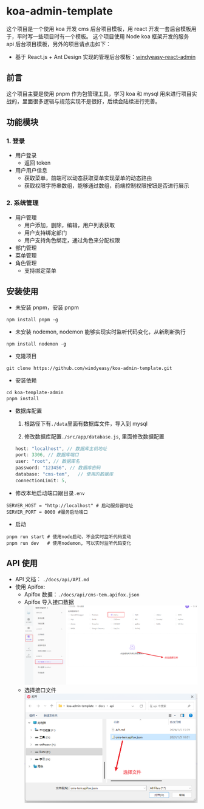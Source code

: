 # koa-admin-template

这个项目是一个使用 koa 开发 cms 后台项目模板，用 react 开发一套后台模板用于，平时写一些项目时有一个模板。
这个项目使用 Node koa 框架开发的服务 api 后台项目模板，另外的项目请点击如下：

- 基于 React.js + Ant Design 实现的管理后台模板：[windyeasy-react-admin](https://github.com/windyeasy/windyeasy-react-admin.git)

## 前言

这个项目主要是使用 pnpm 作为包管理工具，学习 koa 和 mysql 用来进行项目实战的，里面很多逻辑与规范实现不是很好，后续会陆续进行完善。

## 功能模块

### 1. 登录

- 用户登录
  - 返回 token
- 用户用户信息
  - 获取菜单，前端可以动态获取菜单实现菜单的动态路由
  - 获取权限字符串数组，能够通过数组，前端控制权限按钮是否进行展示

### 2. 系统管理

- 用户管理
  - 用户添加，删除，编辑，用户列表获取
  - 用户支持绑定部门
  - 用户支持角色绑定，通过角色来分配权限
- 部门管理
- 菜单管理
- 角色管理
  - 支持绑定菜单

## 安装使用

- 未安装 pnpm，安装 pnpm

```shell
npm install pnpm -g
```

- 未安装 nodemon, nodemon 能够实现实时监听代码变化，从新刷新执行

```shell
npm install nodemon -g
```

- 克隆项目

```shell
git clone https://github.com/windyeasy/koa-admin-template.git
```

- 安装依赖

```shell
cd koa-template-admin
pnpm install
```

- 数据库配置

  1. 根路径下有`./data`里面有数据库文件，导入到 mysql

  2. 修改数据库配置`./src/app/database.js`, 里面修改数据配置

  ```js
  host: "localhost", // 数据库主机地址
  port: 3306, // 数据库端口
  user: "root", // 数据库名
  password: "123456", // 数据库密码
  database: "cms-tem",   // 使用的数据库
  connectionLimit: 5,
  ```

- 修改本地启动端口跟目录`.env`

```shell
SERVER_HOST = "http://localhost" # 启动服务器地址
SERVER_PORT = 8000 #服务启动端口
```

- 启动

```shell
pnpm run start # 使用node启动，不会实时监听代码变动
pnpm run dev   # 使用nodemon, 可以实时监听代码变化
```

## API 使用

- API 文档： `./docs/api/API.md`
- 使用 Apifox:
  - Apifox 数据：`./docs/api/cms-tem.apifox.json`
  - Apifox 导入接口数据
    ![](./docs/assets/apifox-import.png)
  - 选择接口文件
    ![](./docs/assets/apifox-import2.png)
